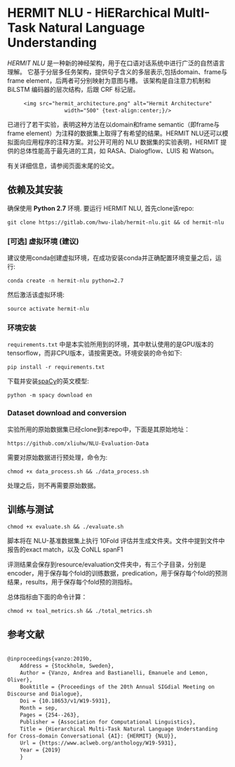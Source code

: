 # HERMIT NLU - HiERarchical MultI-Task Natural Language Understanding

*HERMIT NLU* 是一种新的神经架构，用于在口语对话系统中进行广泛的自然语言理解。 它基于分层多任务架构，提供句子含义的多层表示,包括domain、frame与frame element，后两者可分别映射为意图与槽。 该架构是自注意力机制和 BiLSTM 编码器的层次结构，后跟 CRF 标记层。
<center>

	<img src="hermit_architecture.png" alt="Hermit Architecture" width="500" {text-align:center;}/>

</center>

已进行了若干实验，表明这种方法在以domain和frame semantic（即frame与frame element）为注释的数据集上取得了有希望的结果。HERMIT NLU还可以模拟面向应用程序的注释方案。对公开可用的 NLU 数据集的实验表明，HERMIT 提供的总体性能高于最先进的工具，如 RASA、Dialogflow、LUIS 和 Watson。

有关详细信息，请参阅页面末尾的论文。


## 依赖及其安装

确保使用 **Python 2.7** 环境.
要运行 HERMIT NLU, 首先clone该repo:

```
git clone https://gitlab.com/hwu-ilab/hermit-nlu.git && cd hermit-nlu
```
### [可选] 虚拟环境 (建议)
建议使用conda创建虚拟环境，在成功安装conda并正确配置环境变量之后，运行:

```
conda create -n hermit-nlu python=2.7
```
然后激活该虚拟环境:

```
source activate hermit-nlu
```

### 环境安装
 `requirements.txt` 中是本实验所用到的环境，其中默认使用的是GPU版本的tensorflow，而非CPU版本，请按需更改。环境安装的命令如下:

```
pip install -r requirements.txt
```

下载并安装[spaCy](https://spacy.io)的英文模型:

```
python -m spacy download en
```

### Dataset download and conversion

实验所用的原始数据集已经clone到本repo中，下面是其原始地址：
```
https://github.com/xliuhw/NLU-Evaluation-Data
```
需要对原始数据进行预处理，命令为:

```
chmod +x data_process.sh && ./data_process.sh
```

处理之后，则不再需要原始数据。

## 训练与测试

```
chmod +x evaluate.sh && ./evaluate.sh
``` 

脚本将在 NLU-基准数据集上执行 10Fold 评估并生成文件夹。文件中提到文件中报告的exact match，以及 CoNLL spanF1

评测结果会保存到resource/evaluation文件夹中，有三个子目录，分别是encoder，用于保存每个fold的训练数据，predication，用于保存每个fold的预测结果，results，用于保存每个fold预的测指标。

总体指标由下面的命令计算：
```
chmod +x toal_metrics.sh && ./total_metrics.sh
```

## 参考文献

```

@inproceedings{vanzo:2019b,
	Address = {Stockholm, Sweden},
	Author = {Vanzo, Andrea and Bastianelli, Emanuele and Lemon, Oliver},
	Booktitle = {Proceedings of the 20th Annual SIGdial Meeting on Discourse and Dialogue},
	Doi = {10.18653/v1/W19-5931},
	Month = sep,
	Pages = {254--263},
	Publisher = {Association for Computational Linguistics},
	Title = {Hierarchical Multi-Task Natural Language Understanding for Cross-domain Conversational {AI}: {HERMIT} {NLU}},
	Url = {https://www.aclweb.org/anthology/W19-5931},
	Year = {2019}
	}

```